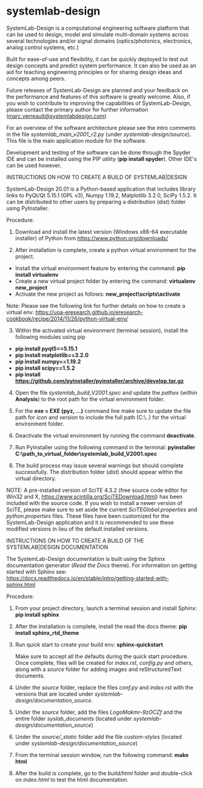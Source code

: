 # systemlab-design

SystemLab-Design is a computational engineering software platform that can be used
to design, model and simulate multi-domain systems across several technologies 
and/or signal domains (optics/photonics, electronics, analog control systems, etc.)

Built for ease-of-use and flexibility, it can be quickly deployed to test out
design concepts and predict system performance. It can also be used as an
aid for teaching engineering principles or for sharing design ideas and concepts
among peers.

Future releases of SystemLab-Design are planned and your feedback on the performance
and features of this software is greatly welcome. Also, if you wish to contribute to
improving the capabilities of SystemLab-Design, please contact the primary
author for further information (marc.verreault@systemlabdesign.com)

For an overview of the software architecture please see the intro comments in the file 
*systemlab_main_v2001_r2.py* (under *systemlab-design/source*). This file is the main 
application module for the software.

Development and testing of the software can be done through the Spyder IDE and can be installed 
using the PIP utility (**pip install spyder**). Other IDE's can be used however.

INSTRUCTIONS ON HOW TO CREATE A BUILD OF SYSTEMLAB|DESIGN

SystemLab-Design 20.01 is a Python-based application that includes library links to PyQt/Qt 5.15.1 (GPL v3), 
Numpy 1.19.2, Matplotlib 3.2.0, SciPy 1.5.2. It can be distributed to other users by preparing a 
distribution (dist) folder using PyInstaller.

Procedure:

1) Download and install the latest version (Windows x86-64 executable installer) of Python
from https://www.python.org/downloads/

2) After installation is complete, create a python virtual environment for the project. 

- Install the virtual environment feature by entering the command: **pip install virtualenv**
- Create a new virtual project folder by entering the command: **virtualenv new_project**
- Activate the new project as follows: **new_project\scripts\activate**

Note: Please see the following link for further details on how to create a virtual env: https://uoa-eresearch.github.io/eresearch-cookbook/recipe/2014/11/26/python-virtual-env/

3) Within the activated virtual environment (terminal session), install the following modules using pip

- **pip install pyqt5==5.15.1**
- **pip install matplotlib==3.2.0**
- **pip install numpy==1.19.2**
- **pip install scipy==1.5.2**
- **pip install https://github.com/pyinstaller/pyinstaller/archive/develop.tar.gz**
    
4) Open the file *systemlab_build_V2001.spec* and update the *pathex* (within **Analysis**) to the root 
path for the virtual environment folder. 

5) For the **exe = EXE (pyz, ...)** command line make sure to update the file path for *icon* and *version* to
include the full path (C:\\..) for the virtual environment folder.

6) Deactivate the virtual environment by running the command **deactivate**.

7) Run PyInstaller using the following command in the terminal: **pyinstaller C:\path_to_virtual_folder\systemlab_build_V2001.spec**

8) The build process may issue several warnings but should complete successfully. The distribution folder (*dist*) 
should appear within the virtual directory.

NOTE: A pre-installed version of SciTE 4.3.2 (free source code editor for Win32 and X, https://www.scintilla.org/SciTEDownload.html) has been included with the source code. If you wish to install a newer version of SciTE, please make sure to set aside the current *SciTEGlobal.properties* and *python.properties* files. These files have been customized for the SystemLab-Design application and it is recommended to use these modified versions in lieu of the default installed versions.

INSTRUCTIONS ON HOW TO CREATE A BUILD OF THE SYSTEMLAB|DESIGN DOCUMENTATION

The SystemLab-Design documentation is built using the Sphinx documentation generator (*Read the Docs* theme).
For information on getting started with Sphinx see: https://docs.readthedocs.io/en/stable/intro/getting-started-with-sphinx.html

Procedure:

1) From your project directory, launch a terminal session and install Sphinx: **pip install sphinx**

2) After the installation is complete, install the read the docs theme: **pip install sphinx_rtd_theme**

3) Run quick start to create your build env: **sphinx-quickstart**

   Make sure to accept all the defaults during the quick start procedure. Once complete, files will be created for *index.rst*,
   *config.py* and others, along with a *source* folder for adding images and reStructuredText documents.
   
4) Under the *source* folder, replace the files *conf.py* and *index.rst* with the versions that are located under 
   *systemlab-design/documentation_source*.
   
5) Under the *source* folder, add the files *LogoMakmr-9zOCZf* and the entire folder *syslab_documents* (located 
   under *systemlab-design/documentation_source*)

6) Under the *source/_static* folder add the file *custom-styles* (located under *systemlab-design/documentation_source*)

7) From the terminal session window, run the following command: **make html**

8) After the build is complete, go to the *build/html* folder and double-click on *index.html* to test the html 
   documentation.


